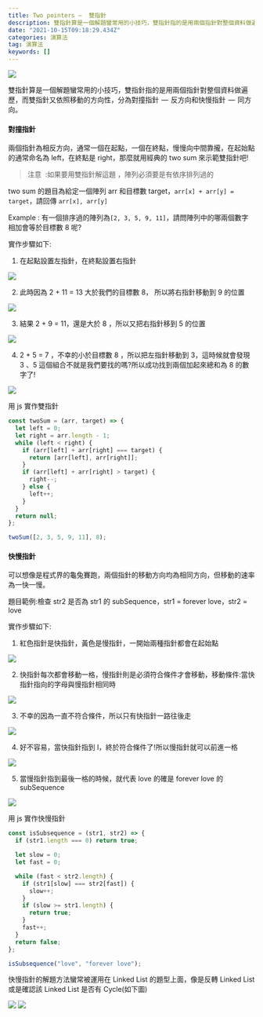 ```yaml
---
title: Two pointers —  雙指針
description: 雙指針算是一個解題蠻常用的小技巧，雙指針指的是用兩個指針對整個資料做遍歷，而雙指針又依照移動的方向性，分為對撞指針 — 反方向和快慢指針 — 同方向。
date: "2021-10-15T09:18:29.434Z"
categories: 演算法
tag: 演算法
keywords: []
---
```


![](/img/1__vOoIHTZOZRQOLiPekqIGMg.jpeg)

雙指針算是一個解題蠻常用的小技巧，雙指針指的是用兩個指針對整個資料做遍歷，而雙指針又依照移動的方向性，分為對撞指針  —  反方向和快慢指針  —  同方向。

#### 對撞指針

兩個指針為相反方向，通常一個在起點，一個在終點，慢慢向中間靠攏，在起始點的通常命名為 left，在終點是 right，那麼就用經典的 two sum 來示範雙指針吧!

> 注意  :如果要用雙指針解這題 ，陣列必須要是有依序排列過的

two sum 的題目為給定一個陣列 arr 和目標數 target，`arr[x] + arr[y] = target`，請回傳 `arr[x], arr[y]`

Example : 有一個排序過的陣列為`[2, 3, 5, 9, 11]`，請問陣列中的哪兩個數字相加會等於目標數 8 呢?

實作步驟如下:

1.  在起點設置左指針，在終點設置右指針

![](/img/1__DuKAzeh5Wr2I7z0__PGKKdQ.png)

2. 此時因為 2 + 11 = 13 大於我們的目標數 8， 所以將右指針移動到 9 的位置

![](/img/1__F2iKnDV9d0f3krKXIQbDAg.png)

3. 結果 2 + 9 = 11，還是大於 8 ，所以又把右指針移到 5 的位置

![](/img/1__u74WbSGhUQ60losJPp1sXw.png)

4. 2 + 5 = 7 ，不幸的小於目標數 8 ，所以把左指針移動到 3，這時候就會發現 3 、5 這個組合不就是我們要找的嗎?所以成功找到兩個加起來總和為 8 的數字了!

![](/img/1__UfQX1chSkb6PgRdKCUkYMg.png)

用 js 實作雙指針

```javascript
const twoSum = (arr, target) => {
  let left = 0;
  let right = arr.length - 1;
  while (left < right) {
    if (arr[left] + arr[right] === target) {
      return [arr[left], arr[right]];
    }
    if (arr[left] + arr[right] > target) {
      right--;
    } else {
      left++;
    }
  }
  return null;
};

twoSum([2, 3, 5, 9, 11], 8);
```

#### 快慢指針

可以想像是程式界的龜兔賽跑，兩個指針的移動方向均為相同方向，但移動的速率為一快一慢。

題目範例:檢查 str2 是否為 str1 的 subSequence，str1 = forever love，str2 = love

實作步驟如下:

1. 紅色指針是快指針，黃色是慢指針，一開始兩種指針都會在起始點

![](/img/1__cpHQi__MITHHcDmx64SEMwQ.png)

2. 快指針每次都會移動一格，慢指針則是必須符合條件才會移動，移動條件:當快指針指向的字母與慢指針相同時

![](/img/1__TcqithbE1nOV9ldfnu__Rsw.png)

3. 不幸的因為一直不符合條件，所以只有快指針一路往後走

![](/img/1__A2qqCYXAvC6jovC158mM__Q.png)

4. 好不容易，當快指針指到 l，終於符合條件了!所以慢指針就可以前進一格

![](/img/1__SSu1HsGpLn1BJxHpohod__A.png)

5. 當慢指針指到最後一格的時候，就代表 love 的確是 forever love 的 subSequence

![](/img/1__vVcPim8r83sUSeEb2MumFw.png)

用 js 實作快慢指針

```javascript
const isSubsequence = (str1, str2) => {
  if (str1.length === 0) return true;

  let slow = 0;
  let fast = 0;

  while (fast < str2.length) {
    if (str1[slow] === str2[fast]) {
      slow++;
    }
    if (slow >= str1.length) {
      return true;
    }
    fast++;
  }
  return false;
};

isSubsequence("love", "forever love");
```

快慢指針的解題方法蠻常被運用在 Linked List 的題型上面，像是反轉 Linked List 或是確認該 Linked List 是否有 Cycle(如下圖)

![](/img/1__CsHDdNpzUEBm1ZkNx__p8uw.png)
![](/img/1__xQSPbuJrbr__yrmuK9eMx4Q.png)
